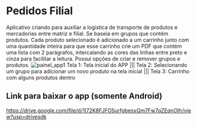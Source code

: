 # Pedidos Filial

Aplicativo criando para auxiliar a logística de transporte de produtos e mercadorias entre matriz e filial.
Se baseia em grupos que contém produtos. Cada produto selecionado é adicionado a um carrinho junto com uma quantidade inteira 
para que esse carrinho crie um PDF que contém uma lista com 2 parágrafos, intercalando as cores das linhas entre preto e cinza para facilitar a leitura.
Possui opções de criar e remover grupos e produtos. 
![painel_app1](https://github.com/caiokirst/Pedidos-Filial---Lisaruth/assets/111260690/97192532-9e23-4b57-85d7-deafb061ffb6)
Tela 1: Tela inicial do APP  |||  Tela 2: Selecionando um grupo para adicionar um novo produto na tela inicial  |||  Tela 3: Carrinho com alguns produtos dentro


## Link para baixar o app (somente Android)
https://drive.google.com/file/d/1I72K8FJFO5urfgbesxQm7Fw7qZEqnOIh/view?usp=drivesdk
